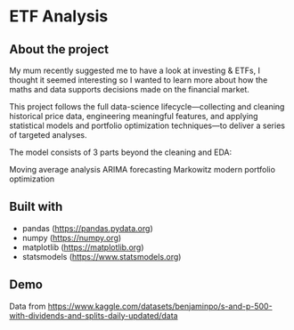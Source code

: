 # ETF Analysis
## About the project
My mum recently suggested me to have a look at investing & ETFs, I thought it seemed interesting so I wanted to learn more about how the maths and data supports  decisions made on the financial market.

This project follows the full data-science lifecycle—collecting and cleaning historical price data, engineering meaningful features, and applying statistical models and portfolio optimization techniques—to deliver a series of targeted analyses. 

The model consists of 3 parts beyond the cleaning and EDA:

Moving average analysis
ARIMA forecasting
Markowitz modern portfolio optimization


## Built with
* pandas
(https://pandas.pydata.org)
* numpy
(https://numpy.org)
* matplotlib
(https://matplotlib.org)
* statsmodels
(https://www.statsmodels.org)



## Demo

Data from https://www.kaggle.com/datasets/benjaminpo/s-and-p-500-with-dividends-and-splits-daily-updated/data

